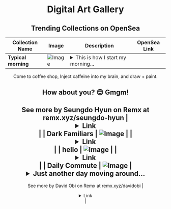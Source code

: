 <div align="center">

# Digital Art Gallery

## Trending Collections on OpenSea

| Collection Name                       | Image                                                                                     | Description                       | OpenSea Link                                                                                          |
|---------------------------------------|-------------------------------------------------------------------------------------------|-----------------------------------|--------------------------------------------------------------------------------------------------------|
| **Typical morning** | ![Image](https://i.seadn.io/s/raw/files/274db8c2ae6280367b3dbfb8af802ca6.jpg?w=500&auto=format?w=200&auto=format) | <details><summary>This is how I start my morning...</summary>This is how I start my morning.
Come to coffee shop,
Inject caffeine into my brain,
and draw + paint.

How about you? 😊
Gmgm!
--
See more by Seungdo Hyun on Remx at remx.xyz/seungdo-hyun</details> | <details><summary>Link</summary>[Typical morning](https://opensea.io/collection/typical-morning)</details> |
| **Dark Familiars** | ![Image](https://i.seadn.io/s/raw/files/8bdb91851b4751778ff1b8f7269d632f.jpg?w=500&auto=format?w=200&auto=format) |  | <details><summary>Link</summary>[Dark Familiars](https://opensea.io/collection/dark-familiars)</details> |
| **hello** | ![Image](https://i.seadn.io/s/raw/files/ed80433ff9cab9ce05dc0b8b4c740aff.jpg?w=500&auto=format?w=200&auto=format) |  | <details><summary>Link</summary>[hello](https://opensea.io/collection/hello-586)</details> |
| **Daily Commute** | ![Image](https://i.seadn.io/s/raw/files/b85dd3857a52432edd15039b04a0ded0.jpg?w=500&auto=format?w=200&auto=format) | <details><summary>Just another day moving around...</summary>Just another day moving around Accra, Ghana
--
See more by David Obi on Remx at remx.xyz/davidobi</details> | <details><summary>Link</summary>[Daily Commute](https://opensea.io/collection/daily-commute)</details> |

</div>